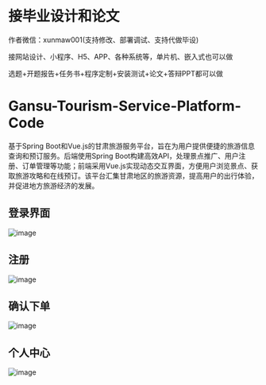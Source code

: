 # 接毕业设计和论文
作者微信：xunmaw001(支持修改、部署调试、支持代做毕设)

接网站设计、小程序、H5、APP、各种系统等，单片机、嵌入式也可以做

选题+开题报告+任务书+程序定制+安装测试+论文+答辩PPT都可以做
# Gansu-Tourism-Service-Platform-Code
基于Spring Boot和Vue.js的甘肃旅游服务平台，旨在为用户提供便捷的旅游信息查询和预订服务。后端使用Spring Boot构建高效API，处理景点推广、用户注册、订单管理等功能；前端采用Vue.js实现动态交互界面，方便用户浏览景点、获取旅游攻略和在线预订。该平台汇集甘肃地区的旅游资源，提高用户的出行体验，并促进地方旅游经济的发展。
## 登录界面
![image](https://github.com/user-attachments/assets/07a47213-cec0-499d-a7b5-1cdbfe1c3325)
## 注册
![image](https://github.com/user-attachments/assets/27b4e640-4fd0-48aa-9a46-c0d330f1786e)
## 确认下单
![image](https://github.com/user-attachments/assets/00246bd1-0843-460a-8037-3b47ef6ecaa5)
## 个人中心
![image](https://github.com/user-attachments/assets/5fd9567b-e121-429e-9e21-0b5387127d66)
